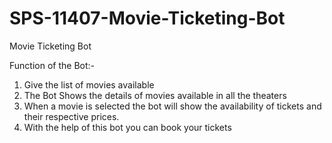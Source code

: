 # SPS-11407-Movie-Ticketing-Bot
Movie Ticketing Bot


Function of the Bot:-
1) Give the list of movies available
2) The Bot Shows the details of movies available in  all the theaters
3) When a movie is selected the bot will show the availability of tickets and their respective prices.
4) With the help of this bot you can book your tickets
